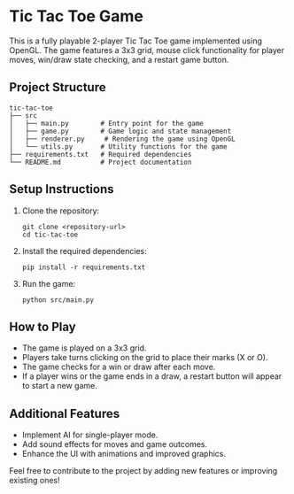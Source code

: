 # Tic Tac Toe Game

This is a fully playable 2-player Tic Tac Toe game implemented using OpenGL. The game features a 3x3 grid, mouse click functionality for player moves, win/draw state checking, and a restart game button.

## Project Structure

```
tic-tac-toe
├── src
│   ├── main.py        # Entry point for the game
│   ├── game.py        # Game logic and state management
│   ├── renderer.py     # Rendering the game using OpenGL
│   └── utils.py       # Utility functions for the game
├── requirements.txt   # Required dependencies
└── README.md          # Project documentation
```

## Setup Instructions

1. Clone the repository:
   ```
   git clone <repository-url>
   cd tic-tac-toe
   ```

2. Install the required dependencies:
   ```
   pip install -r requirements.txt
   ```

3. Run the game:
   ```
   python src/main.py
   ```

## How to Play

- The game is played on a 3x3 grid.
- Players take turns clicking on the grid to place their marks (X or O).
- The game checks for a win or draw after each move.
- If a player wins or the game ends in a draw, a restart button will appear to start a new game.

## Additional Features

- Implement AI for single-player mode.
- Add sound effects for moves and game outcomes.
- Enhance the UI with animations and improved graphics.

Feel free to contribute to the project by adding new features or improving existing ones!